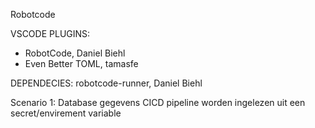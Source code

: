Robotcode  

VSCODE PLUGINS:
- RobotCode, Daniel Biehl
- Even Better TOML, tamasfe

DEPENDECIES:
robotcode-runner, Daniel Biehl

Scenario 1:
Database gegevens CICD pipeline worden ingelezen uit een secret/envirement variable